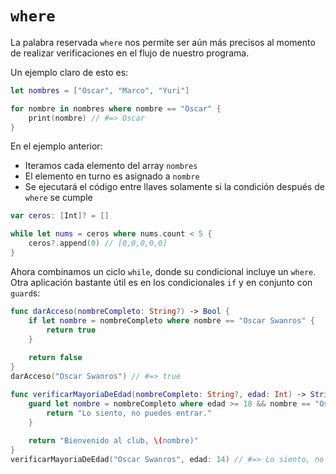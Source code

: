 # `where`

La palabra reservada `where` nos permite ser aún más precisos al momento de realizar verificaciones en el flujo de nuestro programa.

Un ejemplo claro de esto es:

```swift
let nombres = ["Oscar", "Marco", "Yuri"]

for nombre in nombres where nombre == "Oscar" {
    print(nombre) // #=> Oscar
}
```

En el ejemplo anterior: 

* Iteramos cada elemento del array `nombres`
* El elemento en turno es asignado a `nombre`
* Se ejecutará el código entre llaves solamente si la condición después de `where` se cumple

```swift
var ceros: [Int]? = []  

while let nums = ceros where nums.count < 5 {  
    ceros?.append(0) // [0,0,0,0,0]
}
```

Ahora combinamos un ciclo `while`, donde su condicional incluye un `where`. Otra aplicación bastante útil es en los condicionales `if` y en conjunto con `guard`s:

```swift
func darAcceso(nombreCompleto: String?) -> Bool {
    if let nombre = nombreCompleto where nombre == "Oscar Swanros" {
        return true
    }
    
    return false
}
darAcceso("Oscar Swanros") // #=> true

func verificarMayoriaDeEdad(nombreCompleto: String?, edad: Int) -> String {
    guard let nombre = nombreCompleto where edad >= 18 && nombre == "Oscar Swanros" else {
        return "Lo siento, no puedes entrar."
    }
    
    return "Bienvenido al club, \(nombre)"
}
verificarMayoriaDeEdad("Oscar Swanros", edad: 14) // #=> Lo siento, no puedes entrar
```